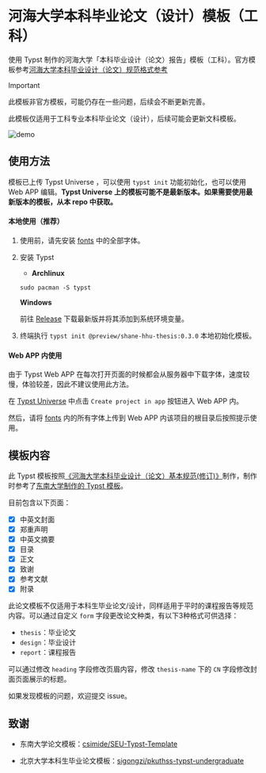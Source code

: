 # 河海大学本科毕业论文（设计）模板（工科）

使用 Typst 制作的河海大学「本科毕业设计（论文）报告」模板（工科）。官方模板参考[河海大学本科毕业设计（论文）规范格式参考](https://bylw.hhu.edu.cn/UpLoadFile/83cd5f1169974a0db06d865c7ee11af4.pdf)

> [!IMPORTANT]
>
> 此模板非官方模板，可能仍存在一些问题，后续会不断更新完善。
>
> 此模板仅适用于工科专业本科毕业论文（设计），后续可能会更新文科模板。

![demo](./demo_images/title.png)

## 使用方法

模板已上传 Typst Universe ，可以使用 `typst init` 功能初始化，也可以使用 Web APP 编辑。**Typst Universe 上的模板可能不是最新版本。如果需要使用最新版本的模板，从本 repo 中获取。**

#### 本地使用（推荐）

1. 使用前，请先安装 [fonts](https://github.com/shaneworld/Dots/tree/master/fonts) 中的全部字体。

2. 安装 Typst

    - **Archlinux**

    ```shell
    sudo pacman -S typst
    ```

    **Windows**

    前往 [Release](https://github.com/typst/typst/releases/) 下载最新版并将其添加到系统环境变量。

3. 终端执行 `typst init @preview/shane-hhu-thesis:0.3.0` 本地初始化模板。

#### Web APP 内使用

由于 Typst Web APP 在每次打开页面的时候都会从服务器中下载字体，速度较慢，体验较差，因此不建议使用此方法。

在 [Typst Universe](https://typst.app/universe/package/shane-hhu-thesis) 中点击 `Create project in app` 按钮进入 Web APP 内。

然后，请将 [fonts](https://github.com/shaneworld/Dots/tree/master/fonts) 内的所有字体上传到 Web APP 内该项目的根目录后按照提示使用。

## 模板内容

此 Typst 模板按照[《河海大学本科毕业设计（论文）基本规范(修订)》](https://bylw.hhu.edu.cn/UpLoadFile/83cd5f1169974a0db06d865c7ee11af4.pdf)制作，制作时参考了[东南大学制作的 Typst 模板](https://github.com/csimide/SEU-Typst-Template)。

目前包含以下页面：

- [x] 中英文封面
- [x] 郑重声明
- [x] 中英文摘要
- [x] 目录
- [x] 正文
- [x] 致谢
- [x] 参考文献
- [x] 附录

此论文模板不仅适用于本科生毕业论文/设计，同样适用于平时的课程报告等规范内容。可以通过自定义 `form` 字段更改论文种类，有以下3种格式可供选择：

- `thesis`：毕业论文
- `design`：毕业设计
- `report`：课程报告

可以通过修改 `heading` 字段修改页眉内容，修改 `thesis-name` 下的 `CN` 字段修改封面页面展示的标题。

如果发现模板的问题，欢迎提交 issue。

## 致谢

- 东南大学论文模板：[csimide/SEU-Typst-Template](https://github.com/csimide/SEU-Typst-Template)

- 北京大学本科生毕业论文模板：[sigongzi/pkuthss-typst-undergraduate](https://github.com/sigongzi/pkuthss-typst-undergraduate)
